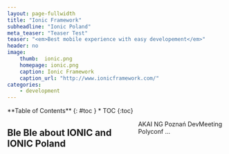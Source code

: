 ```yaml
---
layout: page-fullwidth
title: "Ionic Framework"
subheadline: "Ionic Poland"
meta_teaser: "Teaser Test"
teaser: "<em>Best mobile experience with easy developement</em>"
header: no
image:
    thumb:  ionic.png
    homepage: ionic.png
    caption: Ionic Framework
    caption_url: "http://www.ionicframework.com/"
categories:
    - development
---
```

<div class="row">
<div class="medium-4 medium-push-8 columns" markdown="1">
<div class="panel radius" markdown="1">
**Table of Contents**
{: #toc }
*  TOC
{:toc}
</div>
</div><!-- /.medium-4.columns -->



<div class="medium-8 medium-pull-4 columns" markdown="1">

## Ble Ble about IONIC and IONIC Poland
AKAI
NG Poznań
DevMeeting
Polyconf
...

</div><!-- /.medium-8.columns -->
</div><!-- /.row -->


